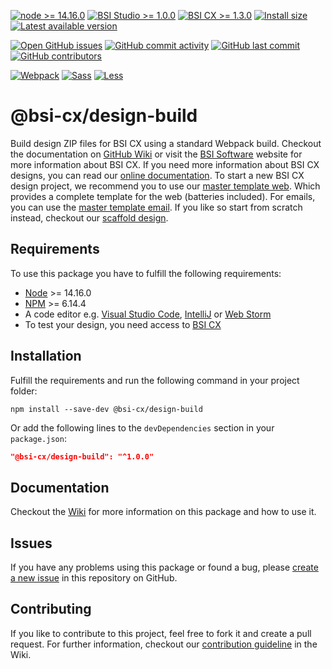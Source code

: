 [![node >= 14.16.0](https://img.shields.io/badge/node-%3E%3D14.16.0-brightgreen)](https://nodejs.org/)
[![BSI Studio >= 1.0.0](https://img.shields.io/badge/BSI%20Studio-%3E%3D1.0.0-brightgreen)](https://www.bsi-software.com/cx)
[![BSI CX >= 1.3.0](https://img.shields.io/badge/BSI%20CX-%3E%3D1.3.0-brightgreen)](https://www.bsi-software.com/cx)
[![Install size](https://img.shields.io/github/repo-size/bsi-software/bsi-cx-design-build?label=install%20size)](https://github.com/bsi-software/bsi-cx-design-build/releases)
[![Latest available version](https://img.shields.io/github/v/tag/bsi-software/bsi-cx-design-build?label=npm)](https://github.com/bsi-software/bsi-cx-design-build/releases)

[![Open GitHub issues](https://img.shields.io/github/issues/bsi-software/bsi-cx-design-build)](https://github.com/bsi-software/bsi-cx-design-build/issues)
[![GitHub commit activity](https://img.shields.io/github/commit-activity/w/bsi-software/bsi-cx-design-build)](https://github.com/bsi-software/bsi-cx-design-build/commits)
[![GitHub last commit](https://img.shields.io/github/last-commit/bsi-software/bsi-cx-design-build)](https://github.com/bsi-software/bsi-cx-design-build/commits)
[![GitHub contributors](https://img.shields.io/github/contributors/bsi-software/bsi-cx-design-build)](https://github.com/bsi-software/bsi-cx-design-build/graphs/contributors)

[![Webpack](https://img.shields.io/github/package-json/dependency-version/bsi-software/bsi-cx-design-build/webpack)](https://www.npmjs.com/package/webpack)
[![Sass](https://img.shields.io/github/package-json/dependency-version/bsi-software/bsi-cx-design-build/sass)](https://www.npmjs.com/package/sass)
[![Less](https://img.shields.io/github/package-json/dependency-version/bsi-software/bsi-cx-design-build/less)](https://www.npmjs.com/package/less)

# @bsi-cx/design-build

Build design ZIP files for BSI CX using a standard Webpack build. Checkout the documentation
on [GitHub Wiki](https://github.com/bsi-software/bsi-cx-design-build/wiki) or visit
the [BSI Software](https://www.bsi-software.com/cx) website for more information about BSI CX. If you need more
information about BSI CX designs, you can read our [online documentation](https://bsi-software.github.io/bsi-cx-docs/).
To start a new BSI CX design project, we recommend you to use
our [master template web](https://github.com/bsi-software/bsi-cx-design-master-template-web). Which provides a complete
template for the web (batteries included). For emails, you can use
the [master template email](https://github.com/bsi-software/bsi-cx-design-master-template-email). If you like so start
from scratch instead, checkout our
[scaffold design](https://github.com/bsi-software/bsi-cx-scaffold-design).

## Requirements

To use this package you have to fulfill the following requirements:

* [Node](https://nodejs.org/) >= 14.16.0
* [NPM](https://nodejs.org/) >= 6.14.4
* A code editor e.g. [Visual Studio Code](https://code.visualstudio.com/), [IntelliJ](https://www.jetbrains.com/idea/)
  or [Web Storm](https://www.jetbrains.com/webstorm/)
* To test your design, you need access to [BSI CX](https://www.bsi-software.com/cx)

## Installation

Fulfill the requirements and run the following command in your project folder:

````shell script
npm install --save-dev @bsi-cx/design-build
````

Or add the following lines to the `devDependencies` section in your `package.json`:

````json
"@bsi-cx/design-build": "^1.0.0"
````

## Documentation

Checkout the [Wiki](https://github.com/bsi-software/bsi-cx-design-build/wiki) for more information on this package and
how to use it.

## Issues

If you have any problems using this package or found a bug,
please [create a new issue](https://github.com/bsi-software/bsi-cx-design-build/issues) in this repository on GitHub.

## Contributing

If you like to contribute to this project, feel free to fork it and create a pull request. For further information,
checkout our [contribution guideline](https://github.com/bsi-software/bsi-cx-design-build/wiki/Contributing) in the
Wiki.
